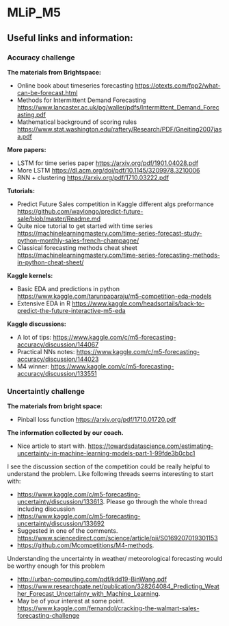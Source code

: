 # MLiP_M5

## Useful links and information:

### Accuracy challenge
**The materials from Brightspace:**
- Online book about timeseries forecasting https://otexts.com/fpp2/what-can-be-forecast.html
- Methods for Intermittent Demand Forecasting https://www.lancaster.ac.uk/pg/waller/pdfs/Intermittent_Demand_Forecasting.pdf
- Mathematical background of scoring rules https://www.stat.washington.edu/raftery/Research/PDF/Gneiting2007jasa.pdf

**More papers:**
- LSTM for time series paper https://arxiv.org/pdf/1901.04028.pdf
- More LSTM https://dl.acm.org/doi/pdf/10.1145/3209978.3210006
- RNN + clustering https://arxiv.org/pdf/1710.03222.pdf

**Tutorials:**
- Predict Future Sales competition in Kaggle different algs preformance https://github.com/waylongo/predict-future-sale/blob/master/Readme.md
- Quite nice tutorial to get started with time series https://machinelearningmastery.com/time-series-forecast-study-python-monthly-sales-french-champagne/
- Classical forecasting methods cheat sheet https://machinelearningmastery.com/time-series-forecasting-methods-in-python-cheat-sheet/

**Kaggle kernels:**
- Basic EDA and predictions in python https://www.kaggle.com/tarunpaparaju/m5-competition-eda-models
- Extensive EDA in R https://www.kaggle.com/headsortails/back-to-predict-the-future-interactive-m5-eda

**Kaggle discussions:**
- A lot of tips: https://www.kaggle.com/c/m5-forecasting-accuracy/discussion/144067
- Practical NNs notes: https://www.kaggle.com/c/m5-forecasting-accuracy/discussion/144023
- M4 winner: https://www.kaggle.com/c/m5-forecasting-accuracy/discussion/133551

### Uncertaintly challenge
**The materials from bright space:**
- Pinball loss function https://arxiv.org/pdf/1710.01720.pdf

**The information collected by our coach.**
- Nice article to start with. https://towardsdatascience.com/estimating-uncertainty-in-machine-learning-models-part-1-99fde3b0cbc1

I see the discussion section of the competition could be really helpful to understand the problem. Like following threads seems interesting to start with: 
- https://www.kaggle.com/c/m5-forecasting-uncertainty/discussion/133613. Please go through the whole thread including discussion
- https://www.kaggle.com/c/m5-forecasting-uncertainty/discussion/133692
- Suggested in one of the comments. https://www.sciencedirect.com/science/article/pii/S0169207019301153
- https://github.com/Mcompetitions/M4-methods. 

Understanding the uncertainty in weather/ meteorological forecasting would be worthy enough for this problem
- http://urban-computing.com/pdf/kdd19-BinWang.pdf
- https://www.researchgate.net/publication/328264084_Predicting_Weather_Forecast_Uncertainty_with_Machine_Learning.
- May be of your interest at some point. https://www.kaggle.com/fernandol/cracking-the-walmart-sales-forecasting-challenge
